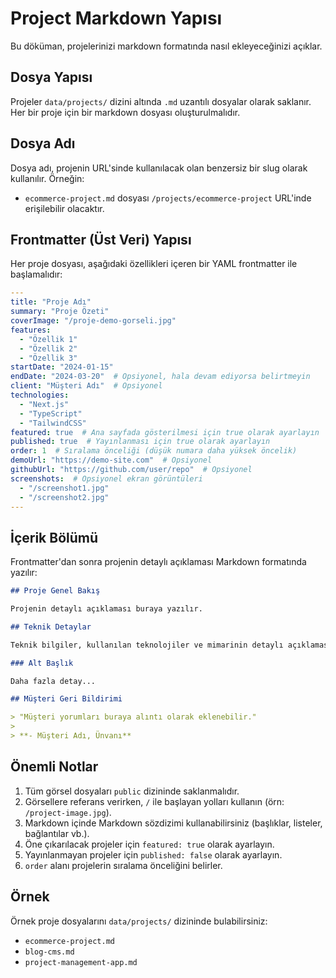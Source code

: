 # Project Markdown Yapısı

Bu döküman, projelerinizi markdown formatında nasıl ekleyeceğinizi açıklar.

## Dosya Yapısı

Projeler `data/projects/` dizini altında `.md` uzantılı dosyalar olarak saklanır. Her bir proje için bir markdown dosyası oluşturulmalıdır.

## Dosya Adı

Dosya adı, projenin URL'sinde kullanılacak olan benzersiz bir slug olarak kullanılır. Örneğin:
- `ecommerce-project.md` dosyası `/projects/ecommerce-project` URL'inde erişilebilir olacaktır.

## Frontmatter (Üst Veri) Yapısı

Her proje dosyası, aşağıdaki özellikleri içeren bir YAML frontmatter ile başlamalıdır:

```yaml
---
title: "Proje Adı"
summary: "Proje Özeti"
coverImage: "/proje-demo-gorseli.jpg"
features:
  - "Özellik 1"
  - "Özellik 2"
  - "Özellik 3"
startDate: "2024-01-15"
endDate: "2024-03-20"  # Opsiyonel, hala devam ediyorsa belirtmeyin
client: "Müşteri Adı"  # Opsiyonel
technologies:
  - "Next.js"
  - "TypeScript"
  - "TailwindCSS"
featured: true  # Ana sayfada gösterilmesi için true olarak ayarlayın
published: true  # Yayınlanması için true olarak ayarlayın
order: 1  # Sıralama önceliği (düşük numara daha yüksek öncelik)
demoUrl: "https://demo-site.com"  # Opsiyonel
githubUrl: "https://github.com/user/repo"  # Opsiyonel
screenshots:  # Opsiyonel ekran görüntüleri
  - "/screenshot1.jpg"
  - "/screenshot2.jpg"
---
```

## İçerik Bölümü

Frontmatter'dan sonra projenin detaylı açıklaması Markdown formatında yazılır:

```markdown
## Proje Genel Bakış

Projenin detaylı açıklaması buraya yazılır.

## Teknik Detaylar

Teknik bilgiler, kullanılan teknolojiler ve mimarinin detaylı açıklaması.

### Alt Başlık

Daha fazla detay...

## Müşteri Geri Bildirimi

> "Müşteri yorumları buraya alıntı olarak eklenebilir."
>
> **- Müşteri Adı, Ünvanı**
```

## Önemli Notlar

1. Tüm görsel dosyaları `public` dizininde saklanmalıdır.
2. Görsellere referans verirken, `/` ile başlayan yolları kullanın (örn: `/project-image.jpg`).
3. Markdown içinde Markdown sözdizimi kullanabilirsiniz (başlıklar, listeler, bağlantılar vb.).
4. Öne çıkarılacak projeler için `featured: true` olarak ayarlayın.
5. Yayınlanmayan projeler için `published: false` olarak ayarlayın.
6. `order` alanı projelerin sıralama önceliğini belirler.

## Örnek

Örnek proje dosyalarını `data/projects/` dizininde bulabilirsiniz:
- `ecommerce-project.md`
- `blog-cms.md`
- `project-management-app.md`